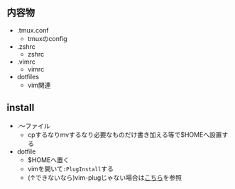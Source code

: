 ## 内容物
- .tmux.conf
  - tmuxのconfig
- .zshrc
  - zshrc
- .vimrc
  - vimrc
- dotfiles
  - vim関連

## install
- .〜ファイル
  - cpするなりmvするなり必要なものだけ書き加える等で$HOMEへ設置する
- dotfile
  - $HOMEへ置く
  - vimを開いて`:PlugInstall`する
  - (↑できないなら)vim-plugじゃない場合は[こちら](https://ubunlog.com/ja/vim-plug-un-administrador-de-complementos-de-vim/)を参照
